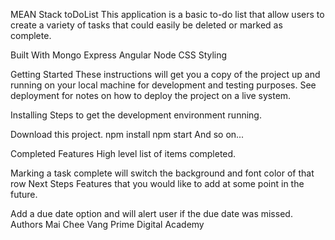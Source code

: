 MEAN Stack toDoList
This application is a basic to-do list that allow users to create a variety of tasks that could easily be deleted or marked as complete.

Built With
Mongo
Express
Angular
Node
CSS Styling

Getting Started
These instructions will get you a copy of the project up and running on your local machine for development and testing purposes. See deployment for notes on how to deploy the project on a live system.

Installing
Steps to get the development environment running.

Download this project.
npm install
npm start
And so on...

Completed Features
High level list of items completed.

 Marking a task complete will switch the background and font color of that row
Next Steps
Features that you would like to add at some point in the future.

 Add a due date option and will alert user if the due date was missed.
Authors
Mai Chee Vang
Prime Digital Academy
